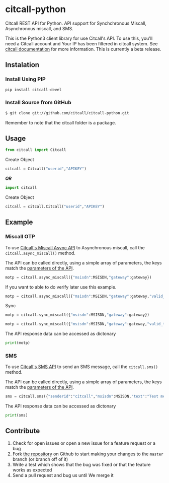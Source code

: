 # citcall-python

Citcall REST API for Python. API support for Synchchronous Miscall, Asynchronous miscall, and SMS.

This is the Python3 client library for use Citcall's API. To use this, you'll need a Citcall account and Your IP has been filtered in citcall system. See [citcall documentation](https://docs.citcall.com/) for more information. This is currently a beta release.


## Instalation

### Install Using PIP
```bash
pip install citcall-devel
```
### Install Source from GitHub

```bash
$ git clone git://github.com/citcall/citcall-python.git
``` 
Remember to note that the citcall folder is a package.


## Usage

```python
from citcall import Citcall
```
Create Object
```python
citcall = Citcall("userid","APIKEY")
```
***OR***

```python
import citcall
```
Create Object
```python
citcall = citcall.Citcall("userid","APIKEY")
```


## Example

### Miscall OTP

To use [Citcall's Miscall Async API](https://docs.citcall.com/async/) to Asynchronous miscall, call the `citcall.async_miscall()` method.

The API can be called directly, using a simple array of parameters, the keys match the [parameters of the API](https://docs.citcall.com/async/).

```python
motp = citcall.async_miscall({"msisdn":MSISDN,"gateway":gateway})
```
If you want to able to do verify later use this example.
```python
motp = citcall.async_miscall({"msisdn":MSISDN,"gateway":gateway,"valid_time":valid_time,"limit_try":limit_try})

```
Sync
```python
motp = citcall.sync_miscall({"msisdn":MSISDN,"gateway":gateway})
```
```python
motp = citcall.sync_miscall({"msisdn":MSISDN,"gateway":gateway,"valid_time":valid_time,"limit_try":limit_try})
```
The API response data can be accessed as dictonary
```python
print(motp)
```
### SMS
To use [Citcall's SMS API](https://docs.citcall.com/#sms) to send an SMS message, call the `citcall.sms()` method.

The API can be called directly, using a simple array of parameters, the keys match the [parameters of the API](https://docs.citcall.com/#sms).

```python
sms = citcall.sms({"senderid":"citcall","msisdn":MSISDN,"text":"Test message from the Citcall Python :p"})
```
The API response data can be accessed as dictonary

```python
print(sms)
```
## Contribute

1.  Check for open issues or open a new issue for a feature request or a bug
2.  Fork [the repository](https://github.com/citcall/citcall-python) on Github to start making your changes to the `master` branch (or branch off of it)
3.  Write a test which shows that the bug was fixed or that the feature works as expected
4.  Send a pull request and bug us until We merge it

